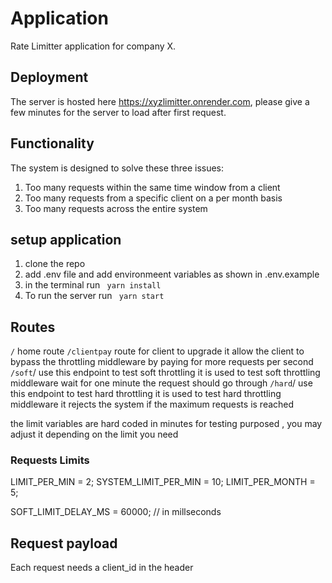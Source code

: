 # Application
Rate Limitter application for company X.

## Deployment
The server is hosted here https://xyzlimitter.onrender.com, please give a few minutes for the server to load after first request.

## Functionality
The system is designed to solve these three issues:
1. Too many requests within the same time window from a client
2. Too many requests from a specific client on a per month basis
3. Too many requests across the entire system

## setup application 
1. clone the repo 
2. add .env  file and add environmeent variables as shown in .env.example
3. in the terminal run `` yarn install``
4. To run the server  run `` yarn start``



## Routes
`/` home route
`/clientpay` route for client to upgrade 
it  allow the client to bypass the throttling middleware by paying for more requests per second
`/soft`/ use this endpoint to test soft throttling 
it is used to test soft throttling middleware wait for one minute the request should go through
`/hard`/ use this endpoint  to test hard throttling 
it is used to test hard throttling middleware it rejects the system if the maximum requests is reached

 the limit variables are  hard coded in minutes for testing purposed , you may adjust it depending on the limit you need 

 ### Requests Limits
LIMIT_PER_MIN = 2;
SYSTEM_LIMIT_PER_MIN = 10; 
LIMIT_PER_MONTH = 5;

SOFT_LIMIT_DELAY_MS = 60000; // in millseconds

## Request payload
Each request needs a client_id in the header

